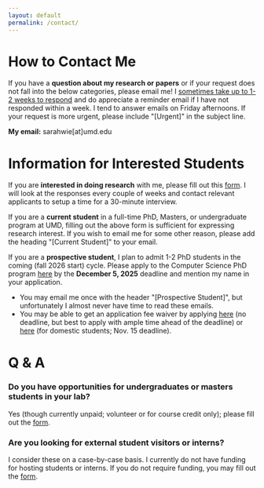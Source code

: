 ```yaml
---
layout: default
permalink: /contact/
---
```


# How to Contact Me

If you have a **question about my research or papers** or if your request does not fall into the below categories, please email me!
I [sometimes take up to 1-2 weeks to respond](https://www.nature.com/articles/d41586-024-02381-x.pdf) and do appreciate a reminder email if I have not responded within a week. I tend to answer emails on Friday afternoons. If your request is more urgent, please include "[Urgent]" in the subject line.

**My email:** <span id="email" class="copy-email" style="cursor:pointer;">sarahwie\[at\]umd.edu</span>

# Information for Interested Students

If you are **interested in doing research** with me, please fill out this [form](https://forms.gle/cBdPbjnsp6KENGsdA). I will look at the responses every couple of weeks and contact relevant applicants to setup a time for a 30-minute interview.

If you are a **current student** in a full-time PhD, Masters, or undergraduate program at UMD, filling out the above form is sufficient for expressing research interest. If you wish to email me for some other reason, please add the heading "[Current Student]" to your email.

If you are a **prospective student**, I plan to admit 1-2 PhD students in the coming (fall 2026 start) cycle. Please apply to the Computer Science PhD program [here](https://www.cs.umd.edu/grad/apply) by the **December 5, 2025** deadline and mention my name in your application.
- You may email me once with the header "[Prospective Student]", but unfortunately I almost never have time to read these emails.
- You may be able to get an application fee waiver by applying [here](https://gradschool.umd.edu/feewaiverinformation) (no deadline, but best to apply with ample time ahead of the deadline) or [here](https://btaa.org/resources-for/students/freeapp/introduction) (for domestic students; Nov. 15 deadline).


# Q & A
<!-- 
### Will you be accepting PhD students for fall 2026? 

Yes; 1-2. Please apply to the Computer Science PhD program by the December deadline and mention my name in your application. Please also note that you may be able to get an application fee waiver, but that can take some time, so I recommend requesting it if you are eligible ahead of the deadline. You may email me once with the header "[Prospective Student]", but unfortunately I generally do not have time to read and respond to these emails. -->

### Do you have opportunities for undergraduates or masters students in your lab?

Yes (though currently unpaid; volunteer or for course credit only); please fill out the [form](https://forms.gle/cBdPbjnsp6KENGsdA).

### Are you looking for external student visitors or interns? 

I consider these on a case-by-case basis. I currently do not have funding for hosting students or interns. If you do not require funding, you may fill out the [form](https://forms.gle/cBdPbjnsp6KENGsdA).